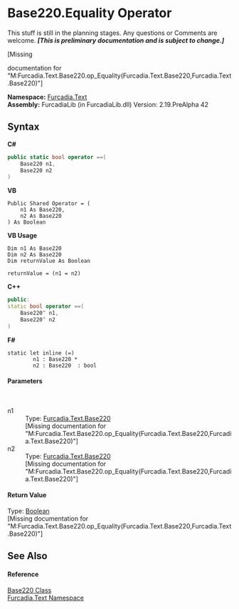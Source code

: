 # Base220.Equality Operator 
This stuff is still in the planning stages. Any questions or Comments are welcome. _**\[This is preliminary documentation and is subject to change.\]**_

\[Missing <summary> documentation for "M:Furcadia.Text.Base220.op_Equality(Furcadia.Text.Base220,Furcadia.Text.Base220)"\]

**Namespace:**&nbsp;<a href="N_Furcadia_Text">Furcadia.Text</a><br />**Assembly:**&nbsp;FurcadiaLib (in FurcadiaLib.dll) Version: 2.19.PreAlpha 42

## Syntax

**C#**<br />
``` C#
public static bool operator ==(
	Base220 n1,
	Base220 n2
)
```

**VB**<br />
``` VB
Public Shared Operator = ( 
	n1 As Base220,
	n2 As Base220
) As Boolean
```

**VB Usage**<br />
``` VB Usage
Dim n1 As Base220
Dim n2 As Base220
Dim returnValue As Boolean

returnValue = (n1 = n2)
```

**C++**<br />
``` C++
public:
static bool operator ==(
	Base220^ n1, 
	Base220^ n2
)
```

**F#**<br />
``` F#
static let inline (=)
        n1 : Base220 * 
        n2 : Base220  : bool
```


#### Parameters
&nbsp;<dl><dt>n1</dt><dd>Type: <a href="T_Furcadia_Text_Base220">Furcadia.Text.Base220</a><br />\[Missing <param name="n1"/> documentation for "M:Furcadia.Text.Base220.op_Equality(Furcadia.Text.Base220,Furcadia.Text.Base220)"\]</dd><dt>n2</dt><dd>Type: <a href="T_Furcadia_Text_Base220">Furcadia.Text.Base220</a><br />\[Missing <param name="n2"/> documentation for "M:Furcadia.Text.Base220.op_Equality(Furcadia.Text.Base220,Furcadia.Text.Base220)"\]</dd></dl>

#### Return Value
Type: <a href="http://msdn2.microsoft.com/en-us/library/a28wyd50" target="_blank">Boolean</a><br />\[Missing <returns> documentation for "M:Furcadia.Text.Base220.op_Equality(Furcadia.Text.Base220,Furcadia.Text.Base220)"\]

## See Also


#### Reference
<a href="T_Furcadia_Text_Base220">Base220 Class</a><br /><a href="N_Furcadia_Text">Furcadia.Text Namespace</a><br />